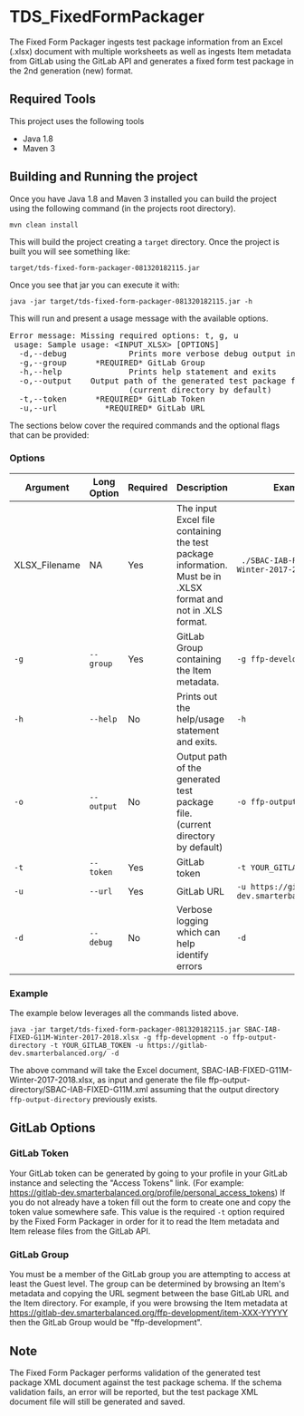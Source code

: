 # TDS_FixedFormPackager

The Fixed Form Packager ingests test package information from an Excel (.xlsx) document with multiple worksheets as well as ingests Item metadata from GitLab using the GitLab API and generates a fixed form test package in the 2nd generation (new) format.

## Required Tools
This project uses the following tools

* Java 1.8
* Maven 3

## Building and Running the project
Once you have Java 1.8 and Maven 3 installed you can build the project using the following command (in the projects root directory).

`mvn clean install`

This will build the project creating a `target` directory.  Once the project is built you will see something like:

`target/tds-fixed-form-packager-081320182115.jar`

Once you see that jar you can execute it with:

`java -jar target/tds-fixed-form-packager-081320182115.jar -h`

This will run and present a usage message with the available options.  
<pre>
Error message: Missing required options: t, g, u
 usage: Sample usage: &lt;INPUT_XLSX&gt; [OPTIONS]
  -d,--debug             Prints more verbose debug output in case of errors
  -g,--group <group>     *REQUIRED* GitLab Group
  -h,--help              Prints help statement and exits
  -o,--output <output>   Output path of the generated test package file
                         (current directory by default)
  -t,--token <token>     *REQUIRED* GitLab Token
  -u,--url <url>         *REQUIRED* GitLab URL
</pre>

The sections below cover the required commands and the optional flags that can be provided:

### Options

| Argument | Long Option | Required | Description | Example |
| -------- | ----------- | -------- | ----------- | ------- |
| XLSX_Filename | NA | Yes | The input Excel file containing the test package information. Must be in .XLSX format and not in .XLS format. | ` ./SBAC-IAB-FIXED-G11M-Winter-2017-2018.xlsx`
| `-g` | `--group` | Yes | GitLab Group containing the Item metadata. | `-g ffp-development`|
| `-h` | `--help` | No | Prints out the help/usage statement and exits. | `-h`|
| `-o` | `--output` | No | Output path of the generated test package file. (current directory by default) | `-o ffp-output-directory`|
| `-t` | `--token` | Yes | GitLab token | `-t YOUR_GITLAB_TOKEN`|
| `-u` | `--url` | Yes | GitLab URL | `-u https://gitlab-dev.smarterbalanced.org/`|
| `-d` | `--debug` | No | Verbose logging which can help identify errors | `-d` |


### Example
The example below leverages all the commands listed above. 

`java -jar target/tds-fixed-form-packager-081320182115.jar SBAC-IAB-FIXED-G11M-Winter-2017-2018.xlsx -g ffp-development -o ffp-output-directory -t YOUR_GITLAB_TOKEN -u https://gitlab-dev.smarterbalanced.org/ -d`

The above command will take the Excel document, SBAC-IAB-FIXED-G11M-Winter-2017-2018.xlsx, as input and generate the file ffp-output-directory/SBAC-IAB-FIXED-G11M.xml assuming that the output directory `ffp-output-directory` previously exists.

## GitLab Options

### GitLab Token
Your GitLab token can be generated by going to your profile in your GitLab instance and selecting the "Access Tokens" link. 
(For example: https://gitlab-dev.smarterbalanced.org/profile/personal_access_tokens) 
If you do not already have a token fill out the form to create one and copy the token value somewhere safe. 
This value is the required `-t` option required by the Fixed Form Packager in order for it to read the Item metadata and Item release files from the GitLab API.

### GitLab Group
You must be a member of the GitLab group you are attempting to access at least the Guest level. 
The group can be determined by browsing an Item's metadata and copying the URL segment between the base GitLab URL and the Item directory. 
For example, if you were browsing the Item metadata at 
https://gitlab-dev.smarterbalanced.org/ffp-development/item-XXX-YYYYY 
then the GitLab Group would be "ffp-development".

## Note
The Fixed Form Packager performs validation of the generated test package XML document against the test package schema. 
If the schema validation fails, an error will be reported, but the test package XML document file will still be generated and saved.